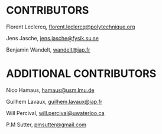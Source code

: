 # CONTRIBUTORS #

Florent Leclercq, florent.leclercq@polytechnique.org

Jens Jasche, jens.jasche@fysik.su.se

Benjamin Wandelt, wandelt@iap.fr

# ADDITIONAL CONTRIBUTORS #

Nico Hamaus, hamaus@usm.lmu.de

Guilhem Lavaux, guilhem.lavaux@iap.fr

Will Percival, will.percival@uwaterloo.ca

P.M Sutter, pmsutter@gmail.com
